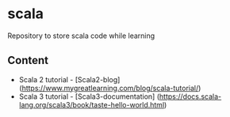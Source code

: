 # scala
Repository to store scala code while learning

## Content

- Scala 2 tutorial - [Scala2-blog] (https://www.mygreatlearning.com/blog/scala-tutorial/)
- Scala 3 tutorial - [Scala3-documentation] (https://docs.scala-lang.org/scala3/book/taste-hello-world.html)